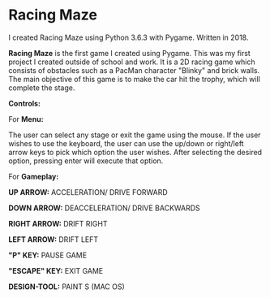 # Racing Maze

I created Racing Maze using Python 3.6.3 with Pygame. Written in 2018.

**Racing Maze** is the first game I created using Pygame. This was my first project I created outside of school and work. It is a 2D racing game which consists of obstacles such as a PacMan character "Blinky" and brick walls. The main objective of this game is to make the car hit the trophy, which will complete the stage.

**Controls:**

For **Menu:** 

The user can select any stage or exit the game using the mouse. If the user wishes to use the keyboard, the user can use the up/down or right/left arrow keys to pick which option the user wishes. After selecting the desired option, pressing enter will execute that option.

For **Gameplay:**

**UP ARROW:** ACCELERATION/ DRIVE FORWARD

**DOWN ARROW:** DEACCELERATION/ DRIVE BACKWARDS

**RIGHT ARROW:** DRIFT RIGHT

**LEFT ARROW:** DRIFT LEFT

**"P" KEY:** PAUSE GAME

**"ESCAPE" KEY:** EXIT GAME

**DESIGN-TOOL:** PAINT S (MAC OS)
